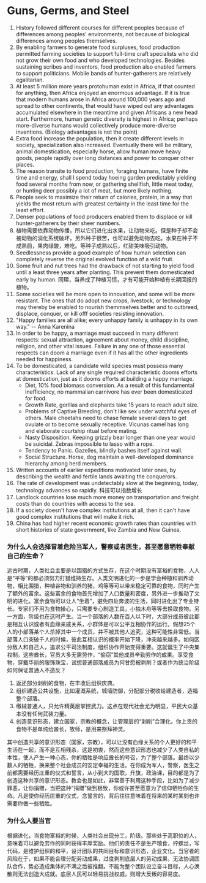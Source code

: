 # Guns, Germs, and Steel

1. History followed different courses for different peoples because of differences among peoples' environments, not because of biological differences among peoples themselves.
2. By enabling farmers to generate food surpluses, food production permitted farming societies to support full-time craft specialists who did not grow their own food and who developed technologies. Besides sustaining scribes and inventors, food production also enabled farmers to support politicians. Mobile bands of hunter-gatherers are relatively egalitarian.
3. At least 5 million more years protohuman exist in Africa, if that counted for anything, then Africa enjoyed an enormous advantage. If it is true that modern humans arose in Africa around 100,000 years ago and spread to other continents, that would have wiped out any advantages accumulated elsewhere in the meantime and given Africans a new head start. Furthermore, human genetic diversity is highest in Africa; perhaps more-diverse humans would collectively produce more-diverse inventions. (Biology advantages is not the point)
4. Extra food increase the population, then it create different levels in society, specialization also increased. Eventually there will be military, animal domestication, especially horse, allow human move heavy goods, people rapidly over long distances and power to conquer other places. 
5. The reason transite to food production, foraging humans, have finite time and energy, shall I spend today hoeing garden predictably yielding food several months from now, or gathering shellfish, little meat today, or hunting deer possibly a lot of meat, but more likely nothing. 
6. People seek to maximize their return of calories, protein, in a way that yields the most return with greatest certainty in the least time for the least effort.
7. Denser populations of food producers enabled them to displace or kill hunter-gatherers by their sheer numbers. 
8. 植物需要依靠动物传播，所以它们进化出水果，让动物来吃。但是种子却不会被动物的消化系统破坏，另外种子很苦，也可以避免动物去吃。水果在种子不成熟前，果肉绿酸，难吃。等种子成熟以后，红甜美味吸引动物。
9. Seedlessness provide a good example of how human selection can completely reverse the original evolved function of a wild fruit. 
10. Some fruit and nut trees had the drawback of not starting to yield food until a least three years after planting. This prevent them domesticated early by human. 同理，当养成了种植习惯，才有可能开始种植有长期回报的植物。
11. Some societies will be more open to innovation, and some will be more resistant. The ones that do adopt new crops, livestock, or technology may thereby be enabled to nourish themmselves better and to outbreed, displace, conquer, or kill offf societies resisting innovation. 
12. "Happy families are all alike; every unhappy family is unhappy in its own way." -- Anna Karenina
13. In order to be happy, a marriage must succeed in many different respects: sexual attraction, agreement about money, child discipline, religion, and other vital issues. Failure in any one of those essential respects can doom a marriage even if it has all the other ingredients needed for happiness. 
14. To be domesticated, a candidate wild species must possess many characteristics. Lack of any single required characteristic dooms efforts at domestication, just as it dooms efforts at building a happy marriage.
    - Diet, 10% food biomass conversion. As a result of this fundamental inefficiency, no mammalian carnivore has ever been domesticated for food. 
    - Growth Rate, gorillas and elephants take 15 years to reach adult size. 
    - Problems of Captive Breeding, don't like sex under watchful eyes of others. Male cheetahs need to chase female several days to get ovulate or to become sexually receptive. Vicunas camel has long and elaborate courtship ritual before mating.
    - Nasty Disposition. Keeping grizzly bear longer than one year would be suicidal. Zebras impossible to lasso with a rope. 
    - Tendency to Panic. Gazelles, blindly bashes itself against wall. 
    - Social Structure. Horse, dog maintain a well-developed dominance hierarchy among herd members. 
15. Written accounts of earlier expeditions motivated later ones, by describing the wealth and fertile lands awaiting the conquerors. 
16. The rate of development was undetectably slow at the beginning, today, technology advances so rapidly. 科技可以指数增长
17. Landlock countries lose much more money on transportation and freight costs than do countries with access to the sea.
18. If a society doesn't have complex institutions at all, then it can't have good complex institutions that will make it rich.
19. China has had higher recent economic growth rates than countries with short histories of state government, like Zambia and New Guinea.


### 为什么人会选择冒着危险当军人，警察或者医生，甚至愿意牺牲奉献自己的生命？

远古时期，人类社会主要是以围猎的方式生存，在这个时期没有富裕的食物，人人是“平等”的都必须努力打猎维持生存。人类文明进化的一步是学会种植和驯养动物，相比围猎，种植谷物和驯养的猪，鸡等等可以带来稳定可靠的食物，同时产生了额外的富余。这些富余的食物首先增加了人口数量和密度，另外进一步推动了文明的进化。富余食物可以让人“坐着”，避免四处奔波的生活，同时进化出了专业特长。专家们不用为食物操心，只需要专心制造工具，小独木舟等等去换取食物。另一方面，阶级也在这时产生。当一个部落的人数在百人以下时，大部分成员彼此都是相互认识或者有血缘亲戚关系，小群体是可以公平互相协作的运行。假想25个人的小部落某个人杀掉其中一个成员，并不被其他人追究，这种可能性非常低。当部落人口突破千人的时候，彼此互相认识的概率开始下降，冲突越来越多。如何区分敌人和自己人，追求公平司法制度，组织协作开始变得重要。这就诞生了中央集权制。这些酋长，官员大多无需劳作，“偷窃”其他成员辛勤劳作的成果。享受食物，穿戴华丽的服饰珠宝，试想普通部落成员为何甘愿被剥削？或者作为统治阶级如何保证普通人不造反？

1. 返还部分剥削的食物，在丰收后组织庆典。
2. 组织建造公共设施，比如灌溉系统，城墙防御，分配部分税收给建造者，造福整个部落。
3. 缴械普通人，只允许精英层掌控武力。这点在现代社会尤为明显，平民大众基本没有任何武装力量。
4. 创造意识形态，建立国家，宗教的概念，让管理层的“剥削”合理化。你上贡的食物不是单纯给酋长，牧师，是用来祭拜神灵。

其中创造共享的意识形态（国家，宗教），可以让没有血缘关系的个人更好的和平生活在一起，而不是互相残杀，这是初衷，然而这些意识形态也减少了人类自私的本性，使人产生一种心态，你的牺牲是响应酋长的号召，为了整个部落。最终以少数人的牺牲，换来整个社会成员的安定幸福的生活。在你成为军人，警察，医生之前都需要经历庄重的仪式和誓言，从小到大的国歌，升旗，政治课，目的都是为了创造这种共享的意识形态。教会也是如此，非常善于利用这种手段，比如为了减少罪恶，让你捐赠，当把这种“捐赠”做到极致，你或许甚至愿意为了信仰牺牲你的生命。凡是使你经历庄重的仪式，念誓言的，背后往往意味着在将来的某时某刻也许需要你做一些牺牲。

### 为什么人要当官

根据进化，当食物富裕的时候，人类社会出现分工，阶级。那些处于高职位的人，意味着可以避免劳作的同时获得丰厚奖励。他们的责任不是生产粮食，拧螺丝，写代码，是维护组织的和平，设计团队的共同目标和意识形态，企业文化。当官者的风险在于，如果不能合理分配劳动成果，过度剥削底层人的劳动成果，无法协调团队合作，势必造成集体的不满之后被推翻。不能为整个团队设立奋斗目标，人心涣散则无法创造大成就。底层人民可以轻易挑战权威，则增大反叛的容易度。






